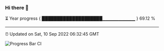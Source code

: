 ### Hi there 👋

⏳ Year progress { ████████████████████▁▁▁▁▁▁▁▁▁▁ } 69.12 %

---

⏰ Updated on Sat, 10 Sep 2022 06:32:45 GMT

![Progress Bar CI](https://github.com/ZhaoGui/ZhaoGui/workflows/Progress%20Bar%20CI/badge.svg)
